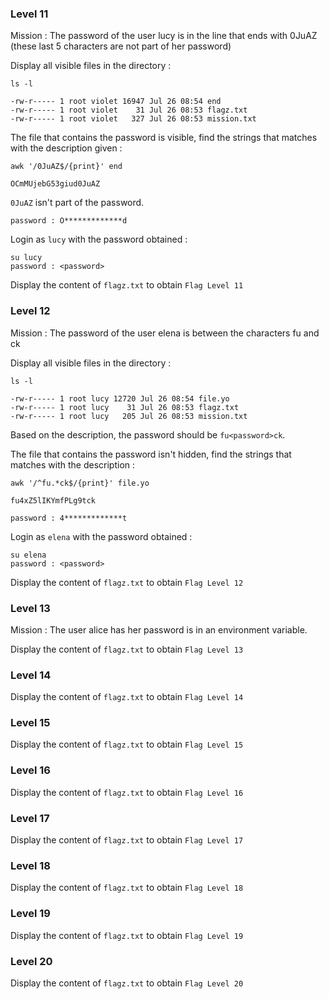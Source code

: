 ### Level 11
Mission : The password of the user lucy is in the line that ends with 0JuAZ (these last 5 characters are not part of her password)

Display all visible files in the directory :

```
ls -l

-rw-r----- 1 root violet 16947 Jul 26 08:54 end
-rw-r----- 1 root violet    31 Jul 26 08:53 flagz.txt
-rw-r----- 1 root violet   327 Jul 26 08:53 mission.txt
```

The file that contains the password is visible, find the strings that matches with the description given :

```
awk '/0JuAZ$/{print}' end

OCmMUjebG53giud0JuAZ
```

`0JuAZ` isn't part of the password.

`password : O*************d`

Login as `lucy` with the password obtained :

```
su lucy
password : <password>
```

Display the content of `flagz.txt` to obtain `Flag Level 11`

### Level 12
Mission : The password of the user elena is between the characters fu and ck 

Display all visible files in the directory :

```
ls -l

-rw-r----- 1 root lucy 12720 Jul 26 08:54 file.yo
-rw-r----- 1 root lucy    31 Jul 26 08:53 flagz.txt
-rw-r----- 1 root lucy   205 Jul 26 08:53 mission.txt
```

Based on the description, the password should be `fu<password>ck`.

The file that contains the password isn't hidden, find the strings that matches with the description :

```
awk '/^fu.*ck$/{print}' file.yo

fu4xZ5lIKYmfPLg9tck
```

`password : 4*************t`

Login as `elena` with the password obtained :

```
su elena
password : <password>
```

Display the content of `flagz.txt` to obtain `Flag Level 12`

### Level 13
Mission : The user alice has her password is in an environment variable. 



Display the content of `flagz.txt` to obtain `Flag Level 13`
### Level 14
Display the content of `flagz.txt` to obtain `Flag Level 14`
### Level 15
Display the content of `flagz.txt` to obtain `Flag Level 15`
### Level 16
Display the content of `flagz.txt` to obtain `Flag Level 16`
### Level 17
Display the content of `flagz.txt` to obtain `Flag Level 17`
### Level 18
Display the content of `flagz.txt` to obtain `Flag Level 18`
### Level 19
Display the content of `flagz.txt` to obtain `Flag Level 19`
### Level 20
Display the content of `flagz.txt` to obtain `Flag Level 20`
